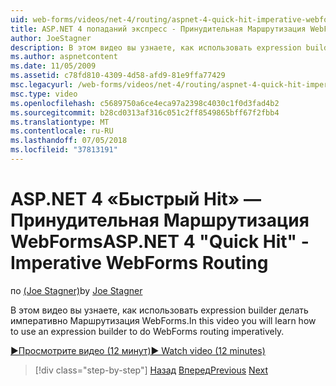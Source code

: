 ```yaml
---
uid: web-forms/videos/net-4/routing/aspnet-4-quick-hit-imperative-webforms-routing
title: ASP.NET 4 попаданий экспресс - Принудительная Маршрутизация WebForms
author: JoeStagner
description: В этом видео вы узнаете, как использовать expression builder делать императивно Маршрутизация WebForms.
ms.author: aspnetcontent
ms.date: 11/05/2009
ms.assetid: c78fd810-4309-4d58-afd9-81e9ffa77429
msc.legacyurl: /web-forms/videos/net-4/routing/aspnet-4-quick-hit-imperative-webforms-routing
msc.type: video
ms.openlocfilehash: c5689750a6ce4eca97a2398c4030c1f0d3fad4b2
ms.sourcegitcommit: b28cd0313af316c051c2ff8549865bff67f2fbb4
ms.translationtype: MT
ms.contentlocale: ru-RU
ms.lasthandoff: 07/05/2018
ms.locfileid: "37813191"
---
```

<a name="aspnet-4-quick-hit---imperative-webforms-routing"></a><span data-ttu-id="2efe8-103">ASP.NET 4 «Быстрый Hit» — Принудительная Маршрутизация WebForms</span><span class="sxs-lookup"><span data-stu-id="2efe8-103">ASP.NET 4 "Quick Hit" - Imperative WebForms Routing</span></span>
====================
<span data-ttu-id="2efe8-104">по [(Joe Stagner)](https://github.com/JoeStagner)</span><span class="sxs-lookup"><span data-stu-id="2efe8-104">by [Joe Stagner](https://github.com/JoeStagner)</span></span>

<span data-ttu-id="2efe8-105">В этом видео вы узнаете, как использовать expression builder делать императивно Маршрутизация WebForms.</span><span class="sxs-lookup"><span data-stu-id="2efe8-105">In this video you will learn how to use an expression builder to do WebForms routing imperatively.</span></span> 

[<span data-ttu-id="2efe8-106">&#9654;Просмотрите видео (12 минут)</span><span class="sxs-lookup"><span data-stu-id="2efe8-106">&#9654; Watch video (12 minutes)</span></span>](https://channel9.msdn.com/Blogs/ASP-NET-Site-Videos/aspnet-4-quick-hit-imperative-webforms-routing)

> [!div class="step-by-step"]
> <span data-ttu-id="2efe8-107">[Назад](aspnet-4-quick-hit-permanent-redirect.md)
> [Вперед](aspnet-4-quick-hit-declarative-webforms-routing.md)</span><span class="sxs-lookup"><span data-stu-id="2efe8-107">[Previous](aspnet-4-quick-hit-permanent-redirect.md)
[Next](aspnet-4-quick-hit-declarative-webforms-routing.md)</span></span>
